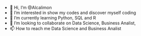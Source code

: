 - 👋 Hi, I’m @Alcalimon
- 👀 I’m interested in show my codes and discover myself coding
- 🌱 I’m currently learning Python, SQL and R
- 💞️ I’m looking to collaborate on Data Science, Business Analist, 
- 📫 How to reach me Data Science and Business Analist

<!---
Alcalimon/Alcalimon is a ✨ special ✨ repository because its `README.md` (this file) appears on your GitHub profile.
You can click the Preview link to take a look at your changes.
--->

